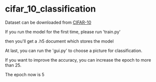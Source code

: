 # cifar_10_classification
Dataset can be downloaded from [CIFAR-10](https://www.cs.toronto.edu/~kriz/cifar.html)

If you run the model for the first time, please run 'train.py'

then you'll get a .h5 document which stores the model

At last, you can run the 'gui.py' to choose a picture for classification.

If you want to improve the accuracy, you can increase the epoch to more than 25.

The epoch now is 5 

